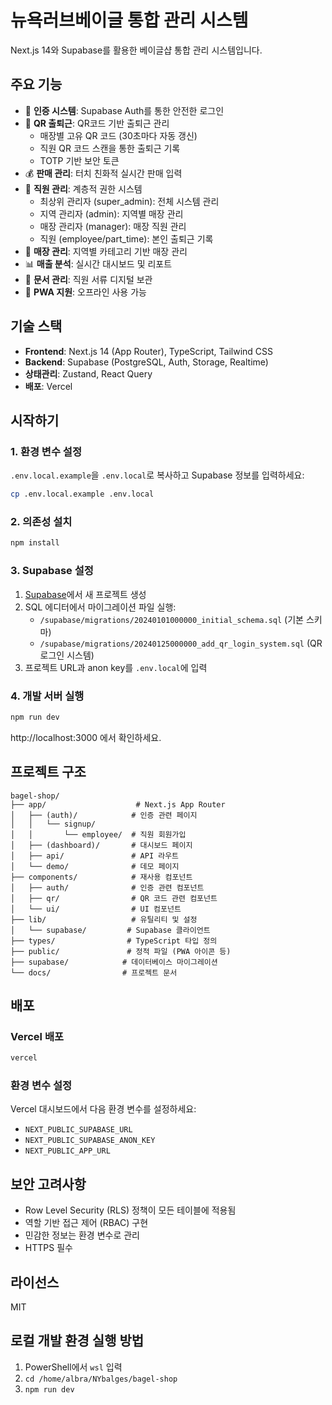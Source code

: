 # 뉴욕러브베이글 통합 관리 시스템

Next.js 14와 Supabase를 활용한 베이글샵 통합 관리 시스템입니다.

## 주요 기능

- 🔐 **인증 시스템**: Supabase Auth를 통한 안전한 로그인
- 📱 **QR 출퇴근**: QR코드 기반 출퇴근 관리
  - 매장별 고유 QR 코드 (30초마다 자동 갱신)
  - 직원 QR 코드 스캔을 통한 출퇴근 기록
  - TOTP 기반 보안 토큰
- 💰 **판매 관리**: 터치 친화적 실시간 판매 입력
- 👥 **직원 관리**: 계층적 권한 시스템
  - 최상위 관리자 (super_admin): 전체 시스템 관리
  - 지역 관리자 (admin): 지역별 매장 관리
  - 매장 관리자 (manager): 매장 직원 관리
  - 직원 (employee/part_time): 본인 출퇴근 기록
- 🏢 **매장 관리**: 지역별 카테고리 기반 매장 관리
- 📊 **매출 분석**: 실시간 대시보드 및 리포트
- 📄 **문서 관리**: 직원 서류 디지털 보관
- 📱 **PWA 지원**: 오프라인 사용 가능

## 기술 스택

- **Frontend**: Next.js 14 (App Router), TypeScript, Tailwind CSS
- **Backend**: Supabase (PostgreSQL, Auth, Storage, Realtime)
- **상태관리**: Zustand, React Query
- **배포**: Vercel

## 시작하기

### 1. 환경 변수 설정

`.env.local.example`을 `.env.local`로 복사하고 Supabase 정보를 입력하세요:

```bash
cp .env.local.example .env.local
```

### 2. 의존성 설치

```bash
npm install
```

### 3. Supabase 설정

1. [Supabase](https://supabase.com)에서 새 프로젝트 생성
2. SQL 에디터에서 마이그레이션 파일 실행:
   - `/supabase/migrations/20240101000000_initial_schema.sql` (기본 스키마)
   - `/supabase/migrations/20240125000000_add_qr_login_system.sql` (QR 로그인 시스템)
3. 프로젝트 URL과 anon key를 `.env.local`에 입력

### 4. 개발 서버 실행

```bash
npm run dev
```

http://localhost:3000 에서 확인하세요.

## 프로젝트 구조

```
bagel-shop/
├── app/                    # Next.js App Router
│   ├── (auth)/            # 인증 관련 페이지
│   │   └── signup/
│   │       └── employee/  # 직원 회원가입
│   ├── (dashboard)/       # 대시보드 페이지
│   ├── api/               # API 라우트
│   └── demo/              # 데모 페이지
├── components/            # 재사용 컴포넌트
│   ├── auth/              # 인증 관련 컴포넌트
│   ├── qr/                # QR 코드 관련 컴포넌트
│   └── ui/                # UI 컴포넌트
├── lib/                   # 유틸리티 및 설정
│   └── supabase/         # Supabase 클라이언트
├── types/                # TypeScript 타입 정의
├── public/               # 정적 파일 (PWA 아이콘 등)
├── supabase/            # 데이터베이스 마이그레이션
└── docs/                # 프로젝트 문서
```

## 배포

### Vercel 배포

```bash
vercel
```

### 환경 변수 설정

Vercel 대시보드에서 다음 환경 변수를 설정하세요:
- `NEXT_PUBLIC_SUPABASE_URL`
- `NEXT_PUBLIC_SUPABASE_ANON_KEY`
- `NEXT_PUBLIC_APP_URL`

## 보안 고려사항

- Row Level Security (RLS) 정책이 모든 테이블에 적용됨
- 역할 기반 접근 제어 (RBAC) 구현
- 민감한 정보는 환경 변수로 관리
- HTTPS 필수

## 라이선스

MIT

## 로컬 개발 환경 실행 방법
1. PowerShell에서 `wsl` 입력
2. `cd /home/albra/NYbalges/bagel-shop`
3. `npm run dev`